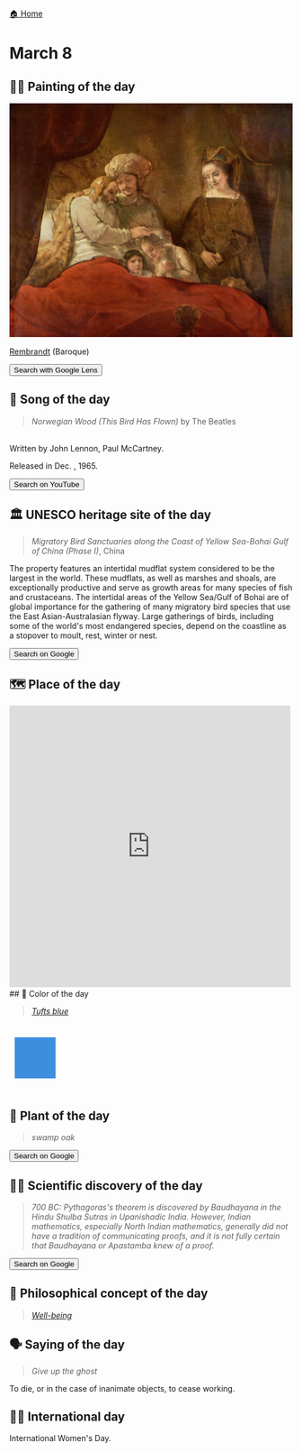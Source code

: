 
[🏠 Home](../../index.md)

# March 8

## 🧑‍🎨 Painting of the day

<img width="600" src="../img/Rembrandt_3.jpg">

[Rembrandt](http://en.wikipedia.org/wiki/Rembrandt) (Baroque)

<button class="btn btn-success"
onclick=" window.open('https://lens.google.com/uploadbyurl?url=https://iretes.github.io/one-a-day/data/img/Rembrandt_3.jpg','_blank')">
Search with Google Lens
</button>

## 🎼 Song of the day

> *Norwegian Wood (This Bird Has Flown)*
by The Beatles

<br />Written by John Lennon, Paul McCartney.

Released in Dec. , 1965.

<button class="btn btn-success"
onclick=" window.open('http://www.youtube.com/search?q=Norwegian Wood (This Bird Has Flown) by The Beatles','_blank')">
Search on YouTube
</button>

## 🏛️ UNESCO heritage site of the day

> *Migratory Bird Sanctuaries along the Coast of Yellow Sea-Bohai Gulf of China (Phase I)*, China

<p>The property features an intertidal mudflat system considered to be the largest in the world. These mudflats, as well as marshes and shoals, are exceptionally productive and serve as growth areas for many species of fish and crustaceans. The intertidal areas of the Yellow Sea/Gulf of Bohai are of global importance for the gathering of many migratory bird species that use the East Asian-Australasian flyway. Large gatherings of birds, including some of the world's most endangered species, depend on the coastline as a stopover to moult, rest, winter or nest.</p>

<button class="btn btn-success"
onclick=" window.open('http://www.google.com/search?q=Migratory Bird Sanctuaries along the Coast of Yellow Sea-Bohai Gulf of China (Phase I)','_blank')">
Search on Google
</button>

## 🗺️ Place of the day

<iframe
src="https://www.mapcrunch.com"
name="mapcrunch"
width="500"
height="500"
allowTransparency="true"
scrolling="no"
frameborder="0"
>
</iframe>
## 🎨 Color of the day

> *[Tufts blue](https://en.wikipedia.org/wiki/Tufts_blue)*

<div style="color:#3E8EDE; font-size: 100px;">&#9632;</div>

## 🌿 Plant of the day

> *swamp oak*

<button class="btn btn-success"
onclick=" window.open('http://www.google.com/search?q=swamp oak','_blank')">
Search on Google
</button>

## 🧑‍🔬 Scientific discovery of the day

> *700 BC: Pythagoras's theorem is discovered by Baudhayana in the Hindu Shulba Sutras in Upanishadic India. However, Indian mathematics, especially North Indian mathematics, generally did not have a tradition of communicating proofs, and it is not fully certain that Baudhayana or Apastamba knew of a proof.*

<button class="btn btn-success"
onclick=" window.open('http://www.google.com/search?q=700 BC: Pythagoras s theorem is discovered by Baudhayana in the Hindu Shulba Sutras in Upanishadic India. However, Indian mathematics, especially North Indian mathematics, generally did not have a tradition of communicating proofs, and it is not fully certain that Baudhayana or Apastamba knew of a proof.','_blank')"> 
Search on Google
</button>

## 💭 Philosophical concept of the day

> *[Well-being](https://en.wikipedia.org/wiki/Well-being)*

## 🗣️ Saying of the day

> *Give up the ghost*

To
 die, or in the case of inanimate objects, to cease working. 

## 🏳️‍🌈 International day

International Women's Day.